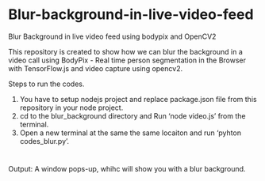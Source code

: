 # Blur-background-in-live-video-feed
Blur Background in live video feed using bodypix and OpenCV2 


This repository is created to show how we can blur the background in a video call using BodyPix - Real time person segmentation in the Browser with  TensorFlow.js and video capture using opencv2.


Steps to run the codes.
1. You have to setup nodejs project and replace package.json file from this repository in your node project.
2. cd to the blur_background directory and Run ‘node video.js’ from the terminal.
3. Open a new terminal at the same the same locaiton and run ‘pyhton codes_blur.py’.

#

Output:
A window pops-up, whihc will show you with a blur background.
